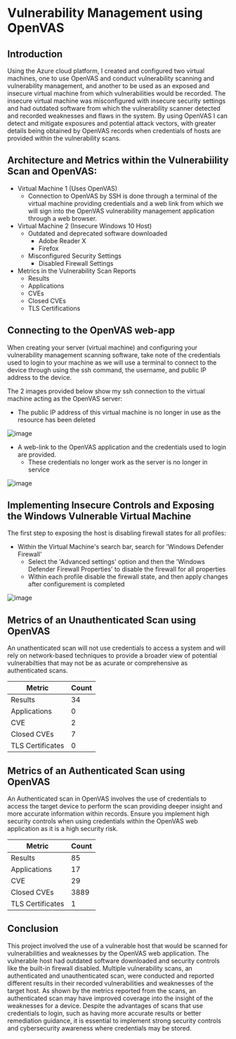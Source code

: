 # Vulnerability Management using OpenVAS

## Introduction

Using the Azure cloud platform, I created and configured two virtual machines, one to use OpenVAS and conduct vulnerability scanning and vulnerability management, and another to be used as an exposed and insecure virtual machine from which vulnerabilities would be recorded. The insecure virtual machine was misconfigured with insecure security settings and had outdated software from which the vulnerability scanner detected and recorded weaknesses and flaws in the system. By using OpenVAS I can detect and mitigate exposures and potential attack vectors, with greater details being obtained by OpenVAS records when credentials of hosts are provided within the vulnerability scans.  


## Architecture and Metrics within the Vulnerabiility Scan and OpenVAS:
-  Virtual Machine 1 (Uses OpenVAS)
    -  Connection to OpenVAS by SSH is done through a terminal of the virtual machine providing credentials and a web link from which we will sign into the OpenVAS vulnerability management application through a web browser.      
-  Virtual Machine 2 (Insecure Windows 10 Host)
    -  Outdated and deprecated software downloaded
        - Adobe Reader X
        - Firefox
    - Misconfigured Security Settings
        - Disabled Firewall Settings
- Metrics in the Vulnerability Scan Reports
    - Results
    - Applications
    - CVEs
    - Closed CVEs
    - TLS Certifications

## Connecting to the OpenVAS web-app 

When creating your server (virtual machine) and configuring your vulnerability management scanning software, take note of the credentials used to login to your machine as we will use a terminal to connect to the device through using the ssh command, the username, and public IP address to the device. 

The 2 images provided below show my ssh connection to the virtual machine acting as the OpenVAS server:
  - The public IP address of this virtual machine is no longer in use as the resource has been deleted
    
![image](https://github.com/Chaac9/VulnMngmnt_OpenVAS/assets/98796264/40f1e1a6-a94b-42e0-b6cf-046575e50c9d)

  - A web-link to the OpenVAS application and the credentials used to login are provided.
      - These credentials no longer work as the server is no longer in service
         
![image](https://github.com/Chaac9/VulnMngmnt_OpenVAS/assets/98796264/7c099753-8f0d-4a35-b108-12632332fefb)

## Implementing Insecure Controls and Exposing the Windows Vulnerable Virtual Machine 

The first step to exposing the host is disabling firewall states for all profiles:
  - Within the Virtual Machine's search bar, search for 'Windows Defender Firewall'
      -  Select the 'Advanced settings' option and then the 'Windows Defender Firewall Properties' to disable the firewall for all properties
      -  Within each profile disable the firewall state, and then apply changes after configurement is completed

![image](https://github.com/Chaac9/VulnMngmnt_OpenVAS/assets/98796264/ec5247aa-12e6-4318-acdd-feee0b51afcc)

## Metrics of an Unauthenticated Scan using OpenVAS

An unathenticated scan will not use credentials to access a system and will rely on network-based techniques to provide a broader view of potential vulnerabilties that may not be as acurate or comprehensive as authenticated scans. 

| Metric                   | Count
| ------------------------ | -----
| Results                  | 34
| Applications             | 0
| CVE                      | 2
| Closed CVEs              | 7
| TLS Certificates         | 0

## Metrics of an Authenticated Scan using OpenVAS

An Authenticated scan in OpenVAS involves the use of credentials to access the target device to perform the scan providing deeper insight and more accurate information within records. Ensure you implement high security controls when using credentials within the OpenVAS web application as it is a high security risk. 

| Metric                   | Count
| ------------------------ | -----
| Results                  | 85
| Applications             | 17
| CVE                      | 29
| Closed CVEs              | 3889
| TLS Certificates         | 1

## Conclusion

This project involved the use of a vulnerable host that would be scanned for vulnerabilities and weaknesses by the OpenVAS web application. The vulnerable host had outdated software downloaded and security controls like the built-in firewall disabled. Multiple vulnerability scans, an authenticated and unauthenticated scan, were conducted and reported different results in their recorded vulnerabilities and weaknesses of the target host. As shown by the metrics reported from the scans, an authenticated scan may have improved coverage into the insight of the weaknesses for a device. Despite the advantages of scans that use credentials to login, such as having more accurate results or better remediation guidance, it is essential to implement strong security controls and cybersecurity awareness where credentials may be stored. 
